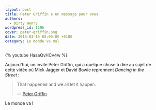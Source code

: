```yaml
---
layout: post
title: Peter Griffin a un message pour vous
authors:
  - Dirty Henry
wordpress_id: 1196
cover: peter-griffin.png
date: 2013-03-15 08:00:00 +0100
category: Le monde va mal
---
```


{% youtube HasaQvHCv4w %}

Aujourd'hui, on invite Peter Griffin, qui a quelque chose à dire au sujet de
cette vidéo où Mick Jagger et David Bowie reprennent *Dancing in the Street* :

> That happened and we all let it happen.
>
> — [Peter Griffin](https://www.youtube.com/watch?v=M_HyxTAyla8)

Le monde va !
